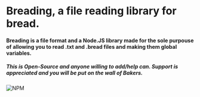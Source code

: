 # Breading, a file reading library for bread.
#### Breading is a file format and a Node.JS library made for the sole purpouse of allowing you to read .txt and .bread files and making them global variables.
##### This is Open-Source and anyone willing to add/help can. Support is appreciated and you will be put on the wall of Bakers.

![NPM](https://img.shields.io/badge/NPM-%23CB3837.svg?style=plastic&logo=npm&logoColor=white)
